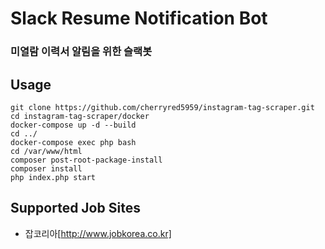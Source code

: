 # Slack Resume Notification Bot

### 미열람 이력서 알림을 위한 슬랙봇

## Usage
```
git clone https://github.com/cherryred5959/instagram-tag-scraper.git
cd instagram-tag-scraper/docker
docker-compose up -d --build
cd ../
docker-compose exec php bash
cd /var/www/html
composer post-root-package-install
composer install
php index.php start
```

## Supported Job Sites 
* 잡코리아[http://www.jobkorea.co.kr]
